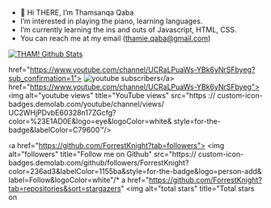 - 👋 Hi THERE, I’m Thamsanqa Qaba 
- I’m interested in playing the piano, learning languages.
- I’m currently learning the ins and outs of Javascript, HTML, CSS.
- You can reach me at my email (thamie.qaba@gmail.com)

[![THAM! Github Stats](https://github-readme-stats.vercel.app/api?username=THAM2627)](https://github.com/anuraghazra/github-readme-stats)
<!---
THAM2627/THAM2627 is a ✨ special ✨ repository because its `README.md` (this file) appears on your GitHub profile.
You can click the Preview link to take a look at your changes.
--->

<a> href="https://www.youtube.com/channel/UCRaLPuaWs-YBk6yNrSFbyeg?sub_confirmation=1">
<img alt="youtube subscribers"
title="Subscribe to my YouTube channel"
src="https://custom-icon-badges.demolab. com/youtube/channel/subscribers/ UC2WHjPDvbE60328n17ZGcfg?color=%2305D44&label=SUBSCRIBE&logo=video&
logoColor=white&style=for-the-badge&labelColor=CE4630"/>‹/a> href="https://www.youtube.com/channel/UCRaLPuaWs-YBk6yNrSFbyeg">
‹img alt="youtube views"
title="YouTube views"
src="https ://
custom-icon-badges.demolab.com/youtube/channel/views/
UC2WHjPDvbE60328n17ZGcfg?color=%23E1AD0E&logo=eye&logoColor=white&
style=for-the-badge&labelColor=C79600™/> </a>

‹a href="https://github.com/ForrestKnight?tab=followers">
<img alt="followers"
title="Follow me on Github"
src="https://
custom-icon-badges.demolab.com/github/followers/ForrestKnight?
color=236ad3&labelColor=1155ba&style=for-the-badge&logo=person-add& label=Follow&logoColor=white"/*</a>
a href="https://github.com/ForrestKnight?tab=repositories&sort=stargazers"
<img alt="total stars"
title="Total stars on

